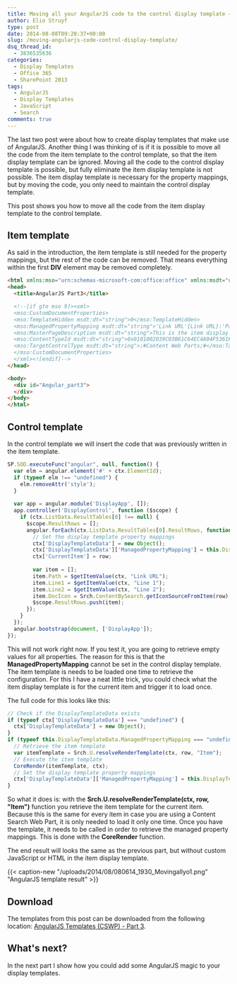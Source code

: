 ```yaml
---
title: Moving all your AngularJS code to the control display template – part 3
author: Elio Struyf
type: post
date: 2014-08-08T09:20:37+00:00
slug: /moving-angularjs-code-control-display-template/
dsq_thread_id:
  - 3836535636
categories:
  - Display Templates
  - Office 365
  - SharePoint 2013
tags:
  - AngularJS
  - Display Templates
  - JavaScript
  - Search
comments: true
---
```


The last two post were about how to create display templates that make use of AngularJS. Another thing I was thinking of is if it is possible to move all the code from the item template to the control template, so that the item display template can be ignored. Moving all the code to the control display template is possible, but fully eliminate the item display template is not possible. The item display template is necessary for the property mappings, but by moving the code, you only need to maintain the control display template.

This post shows you how to move all the code from the item display template to the control template.

## Item template

As said in the introduction, the item template is still needed for the property mappings, but the rest of the code can be removed. That means everything within the first **DIV** element may be removed completely.

```html
<html xmlns:mso="urn:schemas-microsoft-com:office:office" xmlns:msdt="uuid:C2F41010-65B3-11d1-A29F-00AA00C14882"> 
<head>
  <title>AngularJS Part3</title>

  <!--[if gte mso 9]><xml>
  <mso:CustomDocumentProperties>
  <mso:TemplateHidden msdt:dt="string">0</mso:TemplateHidden>
  <mso:ManagedPropertyMapping msdt:dt="string">'Link URL'{Link URL}:'Path','Line 1'{Line 1}:'Title','Line 2'{Line 2}:'','FileExtension','SecondaryFileExtension'</mso:ManagedPropertyMapping>
  <mso:MasterPageDescription msdt:dt="string">This is the item display template for AngularJS.</mso:MasterPageDescription>
  <mso:ContentTypeId msdt:dt="string">0x0101002039C03B61C64EC4A04F5361F385106603</mso:ContentTypeId>
  <mso:TargetControlType msdt:dt="string">;#Content Web Parts;#</mso:TargetControlType>
  </mso:CustomDocumentProperties>
  </xml><![endif]-->
</head>

<body>
  <div id="Angular_part3">
  </div>
</body>
</html>
```


## Control template

In the control template we will insert the code that was previously written in the item template.

```javascript
SP.SOD.executeFunc("angular", null, function() {
  var elm = angular.element('#' + ctx.ElementId);
  if (typeof elm !== "undefined") {
    elm.removeAttr('style');
  }
  
  var app = angular.module('DisplayApp', []);
  app.controller('DisplayControl', function ($scope) {
    if (ctx.ListData.ResultTables[0] !== null) {
      $scope.ResultRows = [];
      angular.forEach(ctx.ListData.ResultTables[0].ResultRows, function(row) {
        // Set the display template property mappings
        ctx['DisplayTemplateData'] = new Object();
        ctx['DisplayTemplateData']['ManagedPropertyMapping'] = this.DisplayTemplateData.ManagedPropertyMapping;
        ctx['CurrentItem'] = row;
        
        var item = [];
        item.Path = $getItemValue(ctx, "Link URL");
        item.Line1 = $getItemValue(ctx, "Line 1");
        item.Line2 = $getItemValue(ctx, "Line 2");
        item.DocIcon = Srch.ContentBySearch.getIconSourceFromItem(row);
        $scope.ResultRows.push(item);
      });
    }
  });
  angular.bootstrap(document, ['DisplayApp']);
});
```

This will not work right now. If you test it, you are going to retrieve empty values for all properties. The reason for this is that the **ManagedPropertyMapping** cannot be set in the control display template. The item template is needs to be loaded one time to retrieve the configuration. For this I have a neat little trick, you could check what the item display template is for the current item and trigger it to load once.

The full code for this looks like this:

```javascript
// Check if the DisplayTemplateData exists
if (typeof ctx['DisplayTemplateData'] === "undefined") {
  ctx['DisplayTemplateData'] = new Object();
}
if (typeof this.DisplayTemplateData.ManagedPropertyMapping === "undefined") {
  // Retrieve the item template
  var itemTemplate = Srch.U.resolveRenderTemplate(ctx, row, "Item");
  // Execute the item template
  CoreRender(itemTemplate, ctx);
  // Set the display template property mappings
  ctx['DisplayTemplateData']['ManagedPropertyMapping'] = this.DisplayTemplateData.ManagedPropertyMapping;
}
```

So what it does is: with the **Srch.U.resolveRenderTemplate(ctx, row, "Item")** function you retrieve the item template for the current item. Because this is the same for every item in case you are using a Content Search Web Part, it is only needed to load it only one time. Once you have the template, it needs to be called in order to retrieve the managed property mappings. This is done with the **CoreRender** function.

The end result will looks the same as the previous part, but without custom JavaScript or HTML in the item display template.

{{< caption-new "/uploads/2014/08/080614_1930_Movingallyo1.png" "AngularJS template result" >}}

## Download

The templates from this post can be downloaded from the following location: [AngularJS Templates (CSWP) - Part 3](https://github.com/SPCSR/DisplayTemplates/tree/master/Search%20Display%20Templates/AngularJS%20Templates%20%28CSWP%29/Part3 "AngularJS Templates \(CSWP\) - Part 3").

## What's next?

In the next part I show how you could add some AngularJS magic to your display templates.